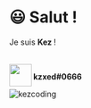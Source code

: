 <h1><span class="emoji">😃 </span><strong>Salut !&nbsp;</strong></h1>
<p>Je suis <strong>Kez&nbsp;</strong>!</p><br>
<a>
  <img align="left" src="https://www.freepnglogos.com/uploads/discord-logo-png/concours-discord-cartes-voeux-fortnite-france-6.png" height="40px" width="40px"/>
  <p   align="left"><strong>kzxed#0666</strong></p>
</a>

![kezcoding](https://github-readme-stats.vercel.app/api?username=kezcoding&show_icons=true&theme=tokyonight)

